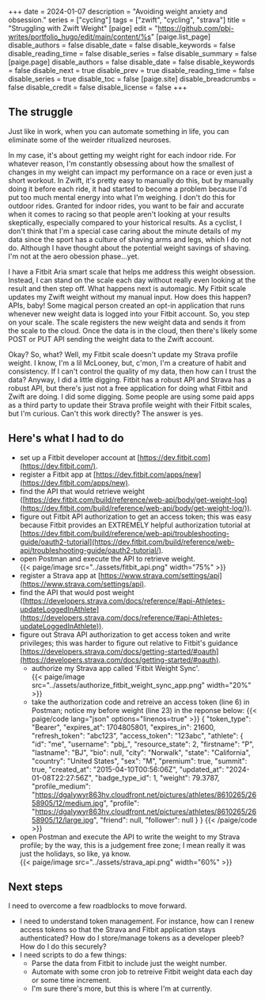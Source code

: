 +++
date = 2024-01-07
description = "Avoiding weight anxiety and obsession."
series = ["cycling"]
tags = ["zwift", "cycling", "strava"]
title = "Struggling with Zwift Weight"
[paige]
edit = "https://github.com/pbj-writes/portfolio_hugo/edit/main/content/%s"
[paige.list_page]
disable_authors = false
disable_date = false
disable_keywords = false
disable_reading_time = false
disable_series = false
disable_summary = false
[paige.page]
disable_authors = false
disable_date = false
disable_keywords = false
disable_next = true
disable_prev = true
disable_reading_time = false
disable_series = true
disable_toc = false
[paige.site]
disable_breadcrumbs = false
disable_credit = false
disable_license = false
+++

## The struggle

<p>Just like in work, when you can automate something in life, you can eliminate some of the weirder ritualized neuroses.</p>

<p>In my case, it's about getting my weight right for each indoor ride. For whatever reason, I'm constantly obsessing about how the smallest of changes in my weight can impact my performance on a race or even just a short workout. In Zwift, it's pretty easy to manually do this, but by manually doing it before each ride, it had started to become a problem because I'd put too much mental energy into what I'm weighing. I don't do this for outdoor rides. Granted for indoor rides, you want to be fair and accurate when it comes to racing so that people aren't looking at your results skeptically, especially compared to your historical results. As a cyclist, I don't think that I'm a special case caring about the minute details of my data since the sport has a culture of shaving arms and legs, which I do not do. Although I have thought about the potential weight savings of shaving. I'm not at the aero obession phase...yet.</p>

<p>I have a Fitbit Aria smart scale that helps me address this weight obsession. Instead, I can stand on the scale each day without really even looking at the result and then step off. What happens next is automagic. My Fitbit scale updates my Zwift weight without my manual input. How does this happen? APIs, baby! Some magical person created an opt-in application that runs whenever new weight data is logged into your Fitbit account. So, you step on your scale. The scale registers the new weight data and sends it from the scale to the cloud. Once the data is in the cloud, then there's likely some POST or PUT API sending the weight data to the Zwift account.</p>

<p>Okay? So, what? Well, my Fitbit scale doesn't update my Strava profile weight. I know, I'm a lil McLooney, but, c'mon, I'm a creature of habit and consistency. If I can't control the quality of my data, then how can I trust the data? Anyway, I did a little digging. Fitbit has a robust API and Strava has a robust API, but there's just not a free application for doing what Fitbit and Zwift are doing. I did some digging. Some people are using some paid apps as a third party to update their Strava profile weight with their Fitbit scales, but I'm curious. Can't this work directly? The answer is yes.</p>

## Here's what I had to do

- set up a Fitbit developer account at [https://dev.fitbit.com](https://dev.fitbit.com/).
- register a Fitbit app at [https://dev.fitbit.com/apps/new](https://dev.fitbit.com/apps/new).
- find the API that would retrieve weight ([https://dev.fitbit.com/build/reference/web-api/body/get-weight-log](https://dev.fitbit.com/build/reference/web-api/body/get-weight-log/)).
- figure out Fitbit API authorization to get an access token; this was easy because Fitbit provides an EXTREMELY helpful authorization tutorial at [https://dev.fitbit.com/build/reference/web-api/troubleshooting-guide/oauth2-tutorial](https://dev.fitbit.com/build/reference/web-api/troubleshooting-guide/oauth2-tutorial/).
- open Postman and execute the API to retrieve weight.<br> 
{{< paige/image src="../assets/fitbit_api.png" width="75%" >}}
- register a Strava app at [https://www.strava.com/settings/api](https://www.strava.com/settings/api).
- find the API that would post weight ([https://developers.strava.com/docs/reference/#api-Athletes-updateLoggedInAthlete](https://developers.strava.com/docs/reference/#api-Athletes-updateLoggedInAthlete)).
- figure out Strava API authorization to get access token and write privileges; this was harder to figure out relative to Fitbit's guidance [https://developers.strava.com/docs/getting-started/#oauth](https://developers.strava.com/docs/getting-started/#oauth).
  - authorize my Strava app called 'Fitbit Weight Sync'.<br>
  {{< paige/image src="../assets/authorize_fitbit_weight_sync_app.png" width="20%" >}}
  - take the authorization code and retreive an access token (line 6) in Postman; notice my before weight (line 23) in the reponse below:
  {{< paige/code lang="json" options="linenos=true" >}}
{
    "token_type": "Bearer",
    "expires_at": 1704805801,
    "expires_in": 21600,
    "refresh_token": "abc123",
    "access_token": "123abc",
    "athlete": {
        "id": "me",
        "username": "pbj_",
        "resource_state": 2,
        "firstname": "P",
        "lastname": "BJ",
        "bio": null,
        "city": "Norwalk",
        "state": "California",
        "country": "United States",
        "sex": "M",
        "premium": true,
        "summit": true,
        "created_at": "2015-04-10T00:56:06Z",
        "updated_at": "2024-01-08T22:27:56Z",
        "badge_type_id": 1,
        "weight": 79.3787,
        "profile_medium": "https://dgalywyr863hv.cloudfront.net/pictures/athletes/8610265/2658905/12/medium.jpg",
        "profile": "https://dgalywyr863hv.cloudfront.net/pictures/athletes/8610265/2658905/12/large.jpg",
        "friend": null,
        "follower": null
    }
}
  {{< /paige/code >}}
- open Postman and execute the API to write the weight to my Strava profile; by the way, this is a judgement free zone; I mean really it was just the holidays, so like, ya know.<br>
{{< paige/image src="../assets/strava_api.png" width="60%" >}}

## Next steps
<p>I need to overcome a few roadblocks to move forward.</p>

- I need to understand token management. For instance, how can I renew access tokens so that the Strava and Fitbit application stays authenticated? How do I store/manage tokens as a developer pleeb? How do I do this securely?
- I need scripts to do a few things:
  - Parse the data from Fitbit to include just the weight number.
  - Automate with some cron job to retreive Fitbit weight data each day or some time increment.
  - I'm sure there's more, but this is where I'm at currently.


